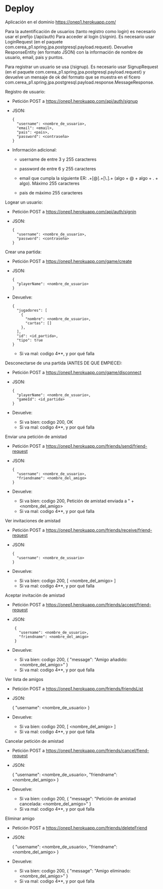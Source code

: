 # Deploy
Aplicación en el dominio https://onep1.herokuapp.com/

Para la autentificación de usuarios (tanto registro como login) es necesario usar el prefijo (/api/auth)
Para acceder al login (/signin). Es necesario usar LoginRequest (en el paquete com.cerea_p1.spring.jpa.postgresql.payload.request). Devuelve ResponseEntity (en formato JSON) con la información de nombre de usuario, email, pais y puntos.

Para registrar un usuario se usa (/signup). Es necesario usar SignupRequest (en el paquete com.cerea_p1.spring.jpa.postgresql.payload.request) y devuelve un mensaje de ok del formato que se muestra en el ficero com.cerea_p1.spring.jpa.postgresql.payload.response.MessageResponse.

Registro de usuario:

  - Petición POST a https://onep1.herokuapp.com/api/auth/signup
  
  - JSON:
  
        {
          "username": <nombre_de_usuario>,
          "email": <email>,
          "pais": <pais>,
          "password": <contraseña>
        }
      
  - Información adicional:
  
      - username de entre 3 y 255 caracteres
        
      - password de entre 6 y 255 caracteres
        
      - email que cumpla la siguiente ER: .+[@].+[\\.].+ (algo + @ + algo + . + algo). Máximo 255 caracteres
        
      - pais de máximo 255 caracteres

Logear un usuario:

  - Petición POST a https://onep1.herokuapp.com/api/auth/signin

  - JSON:
      
        {
          "username": <nombre_de_usuario>,
          "password": <contraseña>
        }

Crear una partida:
  
  - Petición POST a https://onep1.herokuapp.com/game/create

  - JSON:

        {
          "playerName": <nombre_de_usuario>
        }

  - Devuelve: 

        {
          "jugadores": [
            {
              "nombre": <nombre_de_usuario>,
              "cartas": []
            },
          ],
          "id": <id_partida>,
          "tipo": true
        }

    - Si va mal: codigo 4**, y por qué falla


Desconectarse de una partida (ANTES DE QUE EMPIECE):

  - Petición POST a https://onep1.herokuapp.com/game/disconnect

  - JSON:

        {
          "playerName": <nombre_de_usuario>,
          "gameId": <id_partida>
        }

  - Devuelve: 
    - Si va bien: codigo 200, OK
    - Si va mal: codigo 4**, y por qué falla


Enviar una petición de amistad
  - Petición POST a https://onep1.herokuapp.com/friends/send/friend-request

  - JSON:

        {
          "username": <nombre_de_usuario>,
          "friendname": <nombre_del_amigo>
        }

  - Devuelve: 
    - Si va bien: codigo 200, Petición de amistad enviada a " + <nombre_del_amigo>
    - Si va mal: codigo 4**, y por qué falla

Ver invitaciones de amistad
  - Petición POST a https://onep1.herokuapp.com/friends/receive/friend-request

  - JSON:

        {
          "username": <nombre_de_usuario>
        }
  - Devuelve: 
    - Si va bien: codigo 200, 
          [
            <nombre_del_amigo>
          ]
    - Si va mal: codigo 4**, y por qué falla

Aceptar invitación de amistad
  - Petición POST a https://onep1.herokuapp.com/friends/accept/friend-request

   - JSON:

          {
            "username": <nombre_de_usuario>,
            "friendname": <nombre_del_amigo>
          }
  - Devuelve: 
    - Si va bien: codigo 200, 
        {
          "message": "Amigo añadido: <nombre_del_amigo>"
        }
    - Si va mal: codigo 4**, y por qué falla

Ver lista de amigos
  - Petición POST a https://onep1.herokuapp.com/friends/friendsList

   - JSON:

        {
          "username": <nombre_de_usuario>
        }
  - Devuelve: 
    - Si va bien: codigo 200, 
     [
        <nombre_del_amigo>
      ]
    - Si va mal: codigo 4**, y por qué falla

Cancelar petición de amistad
  - Petición POST a https://onep1.herokuapp.com/friends/cancel/fiend-request

   - JSON:

        {
          "username": <nombre_de_usuario>,
          "friendname": <nombre_del_amigo>
        }
  - Devuelve: 
    - Si va bien: codigo 200, 
     {
        "message": "Petición de amistad cancelada: <nombre_del_amigo>"
      }
    - Si va mal: codigo 4**, y por qué falla

Eliminar amigo
  - Petición POST a https://onep1.herokuapp.com/friends/deleteFriend

   - JSON:

        {
          "username": <nombre_de_usuario>,
          "friendname": <nombre_del_amigo>
        }
  - Devuelve: 
    - Si va bien: codigo 200, 
     {
        "message": "Amigo eliminado: <nombre_del_amigo>"
      }
    - Si va mal: codigo 4**, y por qué falla